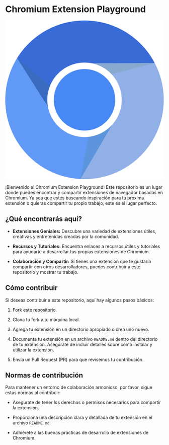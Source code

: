 # Chromium Extension Playground
![Chromium Logo](logo.png)

¡Bienvenido al Chromium Extension Playground! Este repositorio es un lugar donde puedes encontrar y compartir extensiones de navegador basadas en Chromium. Ya sea que estés buscando inspiración para tu próxima extensión o quieras compartir tu propio trabajo, este es el lugar perfecto.

## ¿Qué encontrarás aquí?
- **Extensiones Geniales:** Descubre una variedad de extensiones útiles, creativas y entretenidas creadas por la comunidad.

- **Recursos y Tutoriales:** Encuentra enlaces a recursos útiles y tutoriales para ayudarte a desarrollar tus propias extensiones de Chromium.

- **Colaboración y Compartir:** Si tienes una extensión que te gustaría compartir con otros desarrolladores, puedes contribuir a este repositorio y mostrar tu trabajo.

## Cómo contribuir
Si deseas contribuir a este repositorio, aquí hay algunos pasos básicos:

1. Fork este repositorio.

2. Clona tu fork a tu máquina local.

3. Agrega tu extensión en un directorio apropiado o crea uno nuevo.

4. Documenta tu extensión en un archivo `README.md` dentro del directorio de tu extensión. Asegúrate de incluir detalles sobre cómo instalar y utilizar la extensión.

5. Envía un Pull Request (PR) para que revisemos tu contribución.

## Normas de contribución
Para mantener un entorno de colaboración armonioso, por favor, sigue estas normas al contribuir:

- Asegúrate de tener los derechos o permisos necesarios para compartir la extensión.

- Proporciona una descripción clara y detallada de tu extensión en el archivo `README.md`.

- Adhiérete a las buenas prácticas de desarrollo de extensiones de Chromium.
